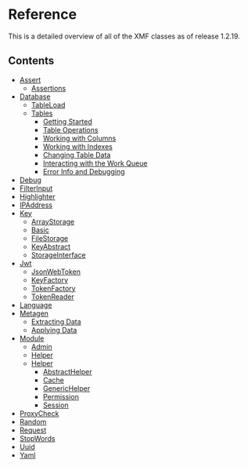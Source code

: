# Reference

This is a detailed overview of all of the XMF classes as of release 1.2.19.

## Contents

* [Assert]()
  * [Assertions](assert/assertions.md)
* [Database]()
  * [TableLoad](database/tableload.md)
  * [Tables](database/tables/)
    * [Getting Started](database/tables/getting-started.md)
    * [Table Operations](database/tables/table-operations.md)
    * [Working with Columns](database/tables/working-with-columns.md)
    * [Working with Indexes](database/tables/working-with-indexes.md)
    * [Changing Table Data](database/tables/changing-table-data.md)
    * [Interacting with the Work Queue](database/tables/interacting-with-the-work-queue.md)
    * [Error Info and Debugging](database/tables/error-info-and-debugging.md)
* [Debug](debug.md)
* [FilterInput](filterinput.md)
* [Highlighter](highlighter.md)
* [IPAddress](ipaddress.md)
* [Key]()
  * [ArrayStorage](key/arraystorage.md)
  * [Basic](key/basic.md)
  * [FileStorage](key/filestorage.md)
  * [KeyAbstract](key/keyabstract.md)
  * [StorageInterface](key/storageinterface.md)
* [Jwt]()
  * [JsonWebToken](jwt/jsonwebtoken.md)
  * [KeyFactory](jwt/keyfactory.md)
  * [TokenFactory](jwt/tokenfactory.md)
  * [TokenReader](jwt/tokenreader.md)
* [Language](language.md)
* [Metagen]()
  * [Extracting Data](metagen/extracting-data.md)
  * [Applying Data](metagen/applying-data.md)
* [Module]()
  * [Admin](module/admin.md)
  * [Helper](module/helper.md)
  * [Helper](module/helper-1/)
    * [AbstractHelper](module/helper-1/abstracthelper.md)
    * [Cache](module/helper-1/cache.md)
    * [GenericHelper](module/helper-1/generichelper.md)
    * [Permission](module/helper-1/permission.md)
    * [Session](module/helper-1/session.md)
* [ProxyCheck](proxycheck.md)
* [Random](random.md)
* [Request](request.md)
* [StopWords](stopwords.md)
* [Uuid](uuid.md)
* [Yaml](yaml.md)
